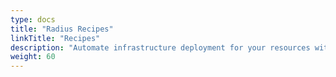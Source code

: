 ```yaml
---
type: docs
title: "Radius Recipes"
linkTitle: "Recipes"
description: "Automate infrastructure deployment for your resources with Radius recipes"
weight: 60
---
```

